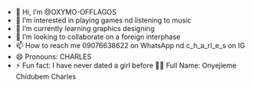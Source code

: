 - 👋 Hi, I’m @OXYMO-OFFLAGOS
- 👀 I’m interested in playing games nd listening to music 
- 🌱 I’m currently learning graphics designing 
- 💞️ I’m looking to collaborate on a foreign interphase 
- 📫 How to reach me 09076638622 on WhatsApp nd c_h_a_rl_e_s on IG 
- 😄 Pronouns: CHARLES 
- ⚡ Fun fact: I have never dated a girl before 
  🧑‍🦱 Full Name: Onyejieme Chidubem Charles 
<!---
OXYMO-OFFLAGOS/OXYMO-OFFLAGOS is a ✨ special ✨ repository because its `README.md` (this file) appears on your GitHub profile.
You can click the Preview link to take a look at your changes.
--->
